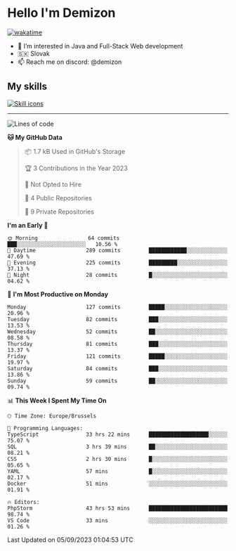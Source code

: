 # Hello I'm Demizon
[![wakatime](https://wakatime.com/badge/user/6ad1949f-d6d7-44f9-9eee-c35e54cc499b.svg)](https://wakatime.com/@6ad1949f-d6d7-44f9-9eee-c35e54cc499b)
- 👀 I’m interested in Java and Full-Stack Web development
- 🇸🇰 Slovak
- 📫 Reach me on discord: @demizon

## My skills
[![Skill icons](https://skillicons.dev/icons?i=java,js,ts,html,css,react,nextjs,tailwind,supabase,py,git,docker,linux,mysql,postgres,mongo&theme=dark)](https://github.com/Demizon3433)

---

<!--START_SECTION:waka-->
![Lines of code](https://img.shields.io/badge/From%20Hello%20World%20I%27ve%20Written-115.9%20thousand%20lines%20of%20code-blue)

**🐱 My GitHub Data** 

> 📦 1.7 kB Used in GitHub's Storage 
 > 
> 🏆 3 Contributions in the Year 2023
 > 
> 🚫 Not Opted to Hire
 > 
> 📜 4 Public Repositories 
 > 
> 🔑 9 Private Repositories 
 > 
**I'm an Early 🐤** 

```text
🌞 Morning                64 commits          ███░░░░░░░░░░░░░░░░░░░░░░   10.56 % 
🌆 Daytime                289 commits         ████████████░░░░░░░░░░░░░   47.69 % 
🌃 Evening                225 commits         █████████░░░░░░░░░░░░░░░░   37.13 % 
🌙 Night                  28 commits          █░░░░░░░░░░░░░░░░░░░░░░░░   04.62 % 
```
📅 **I'm Most Productive on Monday** 

```text
Monday                   127 commits         █████░░░░░░░░░░░░░░░░░░░░   20.96 % 
Tuesday                  82 commits          ███░░░░░░░░░░░░░░░░░░░░░░   13.53 % 
Wednesday                52 commits          ██░░░░░░░░░░░░░░░░░░░░░░░   08.58 % 
Thursday                 81 commits          ███░░░░░░░░░░░░░░░░░░░░░░   13.37 % 
Friday                   121 commits         █████░░░░░░░░░░░░░░░░░░░░   19.97 % 
Saturday                 84 commits          ███░░░░░░░░░░░░░░░░░░░░░░   13.86 % 
Sunday                   59 commits          ██░░░░░░░░░░░░░░░░░░░░░░░   09.74 % 
```


📊 **This Week I Spent My Time On** 

```text
🕑︎ Time Zone: Europe/Brussels

💬 Programming Languages: 
TypeScript               33 hrs 22 mins      ███████████████████░░░░░░   75.07 % 
SQL                      3 hrs 39 mins       ██░░░░░░░░░░░░░░░░░░░░░░░   08.21 % 
CSS                      2 hrs 30 mins       █░░░░░░░░░░░░░░░░░░░░░░░░   05.65 % 
YAML                     57 mins             █░░░░░░░░░░░░░░░░░░░░░░░░   02.17 % 
Docker                   51 mins             ░░░░░░░░░░░░░░░░░░░░░░░░░   01.91 % 

🔥 Editors: 
PhpStorm                 43 hrs 53 mins      █████████████████████████   98.74 % 
VS Code                  33 mins             ░░░░░░░░░░░░░░░░░░░░░░░░░   01.26 % 
```


 Last Updated on 05/09/2023 01:04:53 UTC
<!--END_SECTION:waka-->
